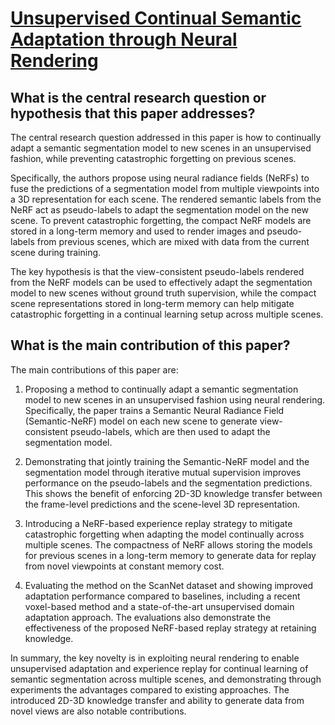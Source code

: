 # [Unsupervised Continual Semantic Adaptation through Neural Rendering](https://arxiv.org/abs/2211.13969)

## What is the central research question or hypothesis that this paper addresses?

 The central research question addressed in this paper is how to continually adapt a semantic segmentation model to new scenes in an unsupervised fashion, while preventing catastrophic forgetting on previous scenes. 

Specifically, the authors propose using neural radiance fields (NeRFs) to fuse the predictions of a segmentation model from multiple viewpoints into a 3D representation for each scene. The rendered semantic labels from the NeRF act as pseudo-labels to adapt the segmentation model on the new scene. To prevent catastrophic forgetting, the compact NeRF models are stored in a long-term memory and used to render images and pseudo-labels from previous scenes, which are mixed with data from the current scene during training.

The key hypothesis is that the view-consistent pseudo-labels rendered from the NeRF models can be used to effectively adapt the segmentation model to new scenes without ground truth supervision, while the compact scene representations stored in long-term memory can help mitigate catastrophic forgetting in a continual learning setup across multiple scenes.


## What is the main contribution of this paper?

 The main contributions of this paper are:

1. Proposing a method to continually adapt a semantic segmentation model to new scenes in an unsupervised fashion using neural rendering. Specifically, the paper trains a Semantic Neural Radiance Field (Semantic-NeRF) model on each new scene to generate view-consistent pseudo-labels, which are then used to adapt the segmentation model. 

2. Demonstrating that jointly training the Semantic-NeRF model and the segmentation model through iterative mutual supervision improves performance on the pseudo-labels and the segmentation predictions. This shows the benefit of enforcing 2D-3D knowledge transfer between the frame-level predictions and the scene-level 3D representation.

3. Introducing a NeRF-based experience replay strategy to mitigate catastrophic forgetting when adapting the model continually across multiple scenes. The compactness of NeRF allows storing the models for previous scenes in a long-term memory to generate data for replay from novel viewpoints at constant memory cost.

4. Evaluating the method on the ScanNet dataset and showing improved adaptation performance compared to baselines, including a recent voxel-based method and a state-of-the-art unsupervised domain adaptation approach. The evaluations also demonstrate the effectiveness of the proposed NeRF-based replay strategy at retaining knowledge.

In summary, the key novelty is in exploiting neural rendering to enable unsupervised adaptation and experience replay for continual learning of semantic segmentation across multiple scenes, and demonstrating through experiments the advantages compared to existing approaches. The introduced 2D-3D knowledge transfer and ability to generate data from novel views are also notable contributions.
